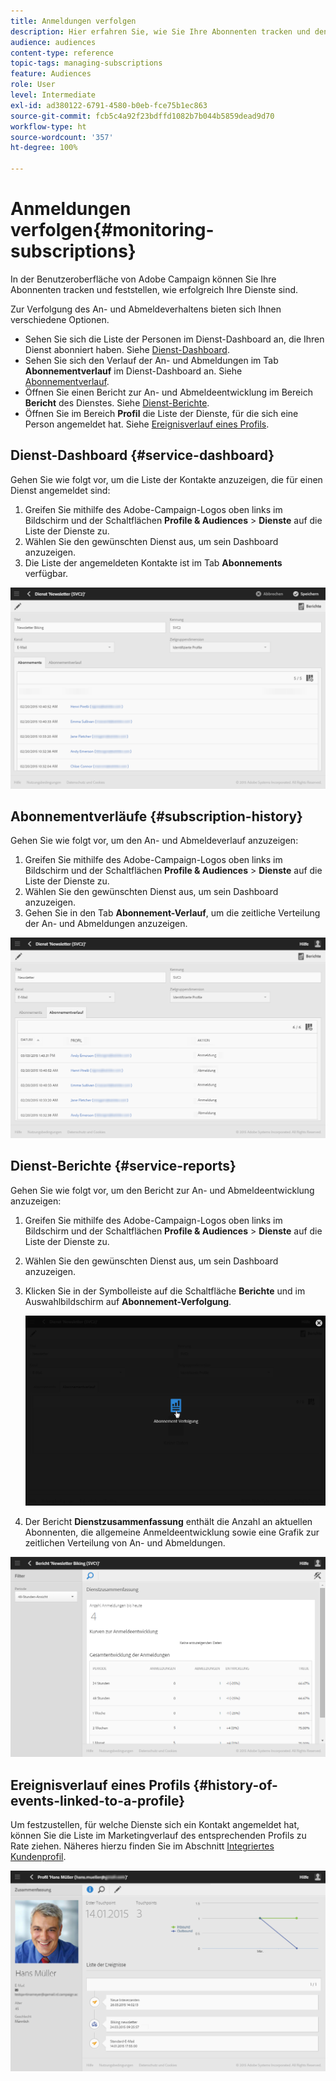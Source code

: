 ```yaml
---
title: Anmeldungen verfolgen
description: Hier erfahren Sie, wie Sie Ihre Abonnenten tracken und den Erfolg Ihrer Dienste mithilfe von Dashboards und Berichten messen.
audience: audiences
content-type: reference
topic-tags: managing-subscriptions
feature: Audiences
role: User
level: Intermediate
exl-id: ad380122-6791-4580-b0eb-fce75b1ec863
source-git-commit: fcb5c4a92f23bdffd1082b7b044b5859dead9d70
workflow-type: ht
source-wordcount: '357'
ht-degree: 100%

---
```


# Anmeldungen verfolgen{#monitoring-subscriptions}

In der Benutzeroberfläche von Adobe Campaign können Sie Ihre Abonnenten tracken und feststellen, wie erfolgreich Ihre Dienste sind.

Zur Verfolgung des An- und Abmeldeverhaltens bieten sich Ihnen verschiedene Optionen.

* Sehen Sie sich die Liste der Personen im Dienst-Dashboard an, die Ihren Dienst abonniert haben. Siehe [Dienst-Dashboard](#service-dashboard).
* Sehen Sie sich den Verlauf der An- und Abmeldungen im Tab **Abonnementverlauf** im Dienst-Dashboard an. Siehe [Abonnementverlauf](#subscription-history).
* Öffnen Sie einen Bericht zur An- und Abmeldeentwicklung im Bereich **Bericht** des Dienstes. Siehe [Dienst-Berichte](#service-reports).
* Öffnen Sie im Bereich **Profil** die Liste der Dienste, für die sich eine Person angemeldet hat. Siehe [Ereignisverlauf eines Profils](#history-of-events-linked-to-a-profile).

## Dienst-Dashboard     {#service-dashboard}

Gehen Sie wie folgt vor, um die Liste der Kontakte anzuzeigen, die für einen Dienst angemeldet sind:

1. Greifen Sie mithilfe des Adobe-Campaign-Logos oben links im Bildschirm und der Schaltflächen **Profile &amp; Audiences** > **Dienste** auf die Liste der Dienste zu.
1. Wählen Sie den gewünschten Dienst aus, um sein Dashboard anzuzeigen.
1. Die Liste der angemeldeten Kontakte ist im Tab **Abonnements** verfügbar.

![](assets/lp_monitoring_subscriptions_1.png)

## Abonnementverläufe     {#subscription-history}

Gehen Sie wie folgt vor, um den An- und Abmeldeverlauf anzuzeigen:

1. Greifen Sie mithilfe des Adobe-Campaign-Logos oben links im Bildschirm und der Schaltflächen **Profile &amp; Audiences** > **Dienste** auf die Liste der Dienste zu.
1. Wählen Sie den gewünschten Dienst aus, um sein Dashboard anzuzeigen.
1. Gehen Sie in den Tab **Abonnement-Verlauf**, um die zeitliche Verteilung der An- und Abmeldungen anzuzeigen.

![](assets/lp_monitoring_subscriptions_2.png)

## Dienst-Berichte     {#service-reports}

Gehen Sie wie folgt vor, um den Bericht zur An- und Abmeldeentwicklung anzuzeigen:

1. Greifen Sie mithilfe des Adobe-Campaign-Logos oben links im Bildschirm und der Schaltflächen **Profile &amp; Audiences** > **Dienste** auf die Liste der Dienste zu.
1. Wählen Sie den gewünschten Dienst aus, um sein Dashboard anzuzeigen.
1. Klicken Sie in der Symbolleiste auf die Schaltfläche **Berichte** und im Auswahlbildschirm auf **Abonnement-Verfolgung**.

   ![](assets/lp_monitoring_subscriptions_3.png)

1. Der Bericht **Dienstzusammenfassung** enthält die Anzahl an aktuellen Abonnenten, die allgemeine Anmeldeentwicklung sowie eine Grafik zur zeitlichen Verteilung von An- und Abmeldungen.

![](assets/lp_monitoring_subscriptions_4.png)

## Ereignisverlauf eines Profils     {#history-of-events-linked-to-a-profile}

Um festzustellen, für welche Dienste sich ein Kontakt angemeldet hat, können Sie die Liste im Marketingverlauf des entsprechenden Profils zu Rate ziehen. Näheres hierzu finden Sie im Abschnitt [Integriertes Kundenprofil](../../audiences/using/integrated-customer-profile.md).

![](assets/lp_monitoring_subscriptions_5.png)
